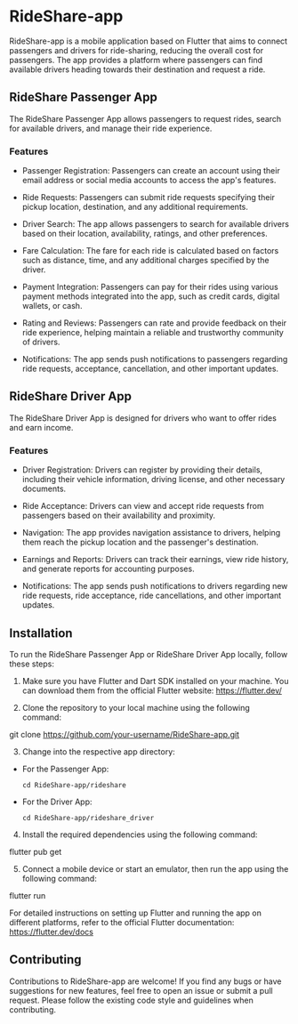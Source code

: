 # RideShare-app

RideShare-app is a mobile application based on Flutter that aims to connect passengers and drivers for ride-sharing, reducing the overall cost for passengers. The app provides a platform where passengers can find available drivers heading towards their destination and request a ride.

## RideShare Passenger App

The RideShare Passenger App allows passengers to request rides, search for available drivers, and manage their ride experience.

### Features

- Passenger Registration: Passengers can create an account using their email address or social media accounts to access the app's features.

- Ride Requests: Passengers can submit ride requests specifying their pickup location, destination, and any additional requirements.

- Driver Search: The app allows passengers to search for available drivers based on their location, availability, ratings, and other preferences.

- Fare Calculation: The fare for each ride is calculated based on factors such as distance, time, and any additional charges specified by the driver.

- Payment Integration: Passengers can pay for their rides using various payment methods integrated into the app, such as credit cards, digital wallets, or cash.

- Rating and Reviews: Passengers can rate and provide feedback on their ride experience, helping maintain a reliable and trustworthy community of drivers.

- Notifications: The app sends push notifications to passengers regarding ride requests, acceptance, cancellation, and other important updates.

## RideShare Driver App

The RideShare Driver App is designed for drivers who want to offer rides and earn income.

### Features

- Driver Registration: Drivers can register by providing their details, including their vehicle information, driving license, and other necessary documents.

- Ride Acceptance: Drivers can view and accept ride requests from passengers based on their availability and proximity.

- Navigation: The app provides navigation assistance to drivers, helping them reach the pickup location and the passenger's destination.

- Earnings and Reports: Drivers can track their earnings, view ride history, and generate reports for accounting purposes.

- Notifications: The app sends push notifications to drivers regarding new ride requests, ride acceptance, ride cancellations, and other important updates.

## Installation

To run the RideShare Passenger App or RideShare Driver App locally, follow these steps:

1. Make sure you have Flutter and Dart SDK installed on your machine. You can download them from the official Flutter website: https://flutter.dev/

2. Clone the repository to your local machine using the following command:

git clone https://github.com/your-username/RideShare-app.git

3. Change into the respective app directory:

- For the Passenger App:

  ```
  cd RideShare-app/rideshare
  ```

- For the Driver App:

  ```
  cd RideShare-app/rideshare_driver
  ```

4. Install the required dependencies using the following command:

flutter pub get

5. Connect a mobile device or start an emulator, then run the app using the following command:

flutter run

For detailed instructions on setting up Flutter and running the app on different platforms, refer to the official Flutter documentation: https://flutter.dev/docs

## Contributing

Contributions to RideShare-app are welcome! If you find any bugs or have suggestions for new features, 
feel free to open an issue or submit a pull request. Please follow the existing code style and guidelines when contributing.

